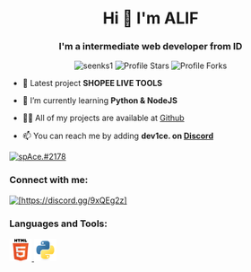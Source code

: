 <!-- https://github.com/seenks1/ -->
<!-- LEAVE A STAR, IF YOU LIKE IT ! -->

<h1 align="center">Hi 👋 I'm ALIF</h1>
<h3 align="center">I'm a intermediate web developer from ID</h3>

<p align="center"> 
<img src="https://komarev.com/ghpvc/?username=seenks1&label=Profile%20views&color=5c12df&style=flat" alt="seenks1" />
<img src="https://img.shields.io/badge/dynamic/json?&label=Total%20Stars&color=5c12df&style=flat&style=for-the-badge&query=%24.stars&url=https://api.github-star-counter.workers.dev/user/seenks1" alt="Profile Stars"></a>
<img src="https://img.shields.io/badge/dynamic/json?&label=Total%20Forks&color=5c12df&style=flat&style=for-the-badge&query=%24.forks&url=https://api.github-star-counter.workers.dev/user/seenks1" alt="Profile Forks"></a>
</p>

- 🔭 Latest project **SHOPEE LIVE TOOLS**

- 🌱 I’m currently learning **Python & NodeJS**

- 👨‍💻 All of my projects are available at [Github](https://github.com/seenks1?tab=repositories)

- 📫 You can reach me by adding **dev1ce. on [Discord](https://discord.gg/9xQEg2z)**

[![spAce.#2178](https://discord.c99.nl/widget/theme-3/309366588300328960.png)](https://discord.c99.nl/)

<h3 align="left">Connect with me:</h3>
<p align="left">
<a href="https://discord.gg/9xQEg2z" target="blank"><img align="center" src="https://raw.githubusercontent.com/rahuldkjain/github-profile-readme-generator/master/src/images/icons/Social/discord.svg" alt="[https://discord.gg/9xQEg2z]" height="30" width="40" /></a>
</p>

<h3 align="left">Languages and Tools:</h3>
<p align="left"> <a href="https://www.w3.org/html/" target="_blank" rel="noreferrer"> <img src="https://raw.githubusercontent.com/devicons/devicon/master/icons/html5/html5-original-wordmark.svg" alt="html5" width="40" height="40"/> </a> <a href="https://www.python.org" target="_blank" rel="noreferrer"> <img src="https://raw.githubusercontent.com/devicons/devicon/master/icons/python/python-original.svg" alt="python" width="40" height="40"/> </a> </p>

